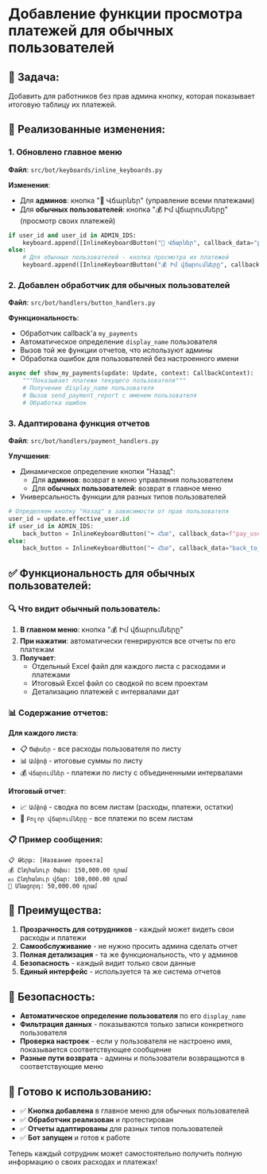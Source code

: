 # Добавление функции просмотра платежей для обычных пользователей

## 🎯 Задача:
Добавить для работников без прав админа кнопку, которая показывает итоговую таблицу их платежей.

## 🔧 Реализованные изменения:

### 1. **Обновлено главное меню**
**Файл**: `src/bot/keyboards/inline_keyboards.py`

**Изменения**:
- Для **админов**: кнопка "💸 Վճարներ" (управление всеми платежами)
- Для **обычных пользователей**: кнопка "💰 Իմ վճարումները" (просмотр своих платежей)

```python
if user_id and user_id in ADMIN_IDS:
    keyboard.append([InlineKeyboardButton("💸 Վճարներ", callback_data="pay_menu")])
else:
    # Для обычных пользователей - кнопка просмотра их платежей
    keyboard.append([InlineKeyboardButton("💰 Իմ վճարումները", callback_data="my_payments")])
```

### 2. **Добавлен обработчик для обычных пользователей**
**Файл**: `src/bot/handlers/button_handlers.py`

**Функциональность**:
- Обработчик callback'а `my_payments`
- Автоматическое определение `display_name` пользователя
- Вызов той же функции отчетов, что используют админы
- Обработка ошибок для пользователей без настроенного имени

```python
async def show_my_payments(update: Update, context: CallbackContext):
    """Показывает платежи текущего пользователя"""
    # Получение display_name пользователя
    # Вызов send_payment_report с именем пользователя
    # Обработка ошибок
```

### 3. **Адаптирована функция отчетов**
**Файл**: `src/bot/handlers/payment_handlers.py`

**Улучшения**:
- Динамическое определение кнопки "Назад":
  - Для **админов**: возврат в меню управления пользователем
  - Для **обычных пользователей**: возврат в главное меню
- Универсальность функции для разных типов пользователей

```python
# Определяем кнопку "Назад" в зависимости от прав пользователя
user_id = update.effective_user.id
if user_id in ADMIN_IDS:
    back_button = InlineKeyboardButton("⬅️ Հետ", callback_data=f"pay_user_{display_name}")
else:
    back_button = InlineKeyboardButton("⬅️ Հետ", callback_data="back_to_menu")
```

## ✅ Функциональность для обычных пользователей:

### 🔍 Что видит обычный пользователь:
1. **В главном меню**: кнопка "💰 Իմ վճարումները"
2. **При нажатии**: автоматически генерируются все отчеты по его платежам
3. **Получает**:
   - Отдельный Excel файл для каждого листа с расходами и платежами
   - Итоговый Excel файл со сводкой по всем проектам
   - Детализацию платежей с интервалами дат

### 📊 Содержание отчетов:
**Для каждого листа**:
- 📋 `Ծախսեր` - все расходы пользователя по листу
- 📊 `Ամփոփ` - итоговые суммы по листу
- 💰 `Վճարումներ` - платежи по листу с объединенными интервалами

**Итоговый отчет**:
- 📈 `Ամփոփ` - сводка по всем листам (расходы, платежи, остатки)
- 💸 `Բոլոր վճարումները` - все платежи по всем листам

### 📋 Пример сообщения:
```
📋 Թերթ: [Название проекта]
💰 Ընդհանուր ծախս: 150,000.00 դրամ
💵 Ընդհանուր վճար: 100,000.00 դրամ
💸 Մնացորդ: 50,000.00 դրամ
```

## 🎯 Преимущества:

1. **Прозрачность для сотрудников** - каждый может видеть свои расходы и платежи
2. **Самообслуживание** - не нужно просить админа сделать отчет
3. **Полная детализация** - та же функциональность, что у админов
4. **Безопасность** - каждый видит только свои данные
5. **Единый интерфейс** - используется та же система отчетов

## 🔐 Безопасность:

- **Автоматическое определение пользователя** по его `display_name`
- **Фильтрация данных** - показываются только записи конкретного пользователя
- **Проверка настроек** - если у пользователя не настроено имя, показывается соответствующее сообщение
- **Разные пути возврата** - админы и пользователи возвращаются в соответствующие меню

## 📝 Готово к использованию:

- ✅ **Кнопка добавлена** в главное меню для обычных пользователей
- ✅ **Обработчик реализован** и протестирован
- ✅ **Отчеты адаптированы** для разных типов пользователей
- ✅ **Бот запущен** и готов к работе

Теперь каждый сотрудник может самостоятельно получить полную информацию о своих расходах и платежах!
